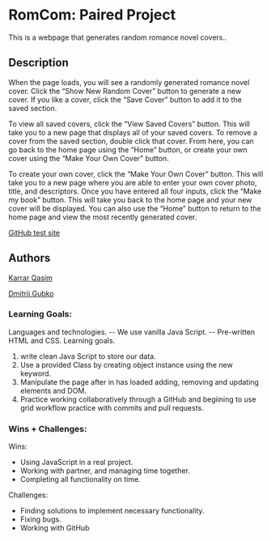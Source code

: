 # RomCom: Paired Project

This is a webpage that generates random romance novel covers..

## Description

When the page loads, you will see a randomly generated romance novel cover. Click the “Show New Random Cover” button to generate a new cover. If you like a cover, click the “Save Cover” button to add it to the saved section.

To view all saved covers, click the “View Saved Covers” button. This will take you to a new page that displays all of your saved covers. To remove a cover from the saved section, double click that cover. From here, you can go back to the home page using the “Home” button, or create your own cover using the “Make Your Own Cover” button.

To create your own cover, click the “Make Your Own Cover” button. This will take you to a new page where you are able to enter your own cover photo, title, and descriptors. Once you have entered all four inputs, click the “Make my book” button. This will take you back to the home page and your new cover will be displayed. You can also use the “Home” button to return to the home page and view the most recently generated cover.

[GitHub test site](https://dgubko.github.io/romcom)

## Authors

[Karrar Qasim](https://github.com/KarrarQ)

[Dmitrii Gubko](https://github.com/dgubko)

### Learning Goals:

Languages and technologies.
-- We use vanilla Java Script.
-- Pre-written HTML and CSS.
Learning goals.

1. write clean Java Script to store our data.
2. Use a provided Class by creating object instance using the new keyword.
3. Manipulate the page after in has loaded adding, removing and updating elements and DOM.
4. Practice working collaboratively through a GitHub and begiining to use grid workflow practice with commits and pull requests.

### Wins + Challenges:

Wins:

- Using JavaScript in a real project.
- Working with partner, and managing time together.
- Completing all functionality on time.

Challenges:

- Finding solutions to implement necessary functionality.
- Fixing bugs.
- Working with GitHub
